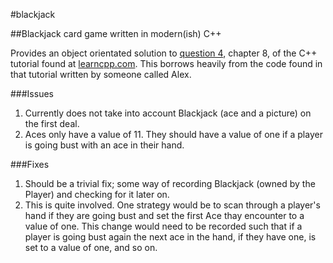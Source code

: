 #blackjack

##Blackjack card game written in modern(ish) C++

Provides an object orientated solution to [question 4](http://www.learncpp.com/cpp-tutorial/8-15-chapter-8-comprehensive-quiz/), chapter 8, of the C++ tutorial found at [learncpp.com](http://www.learncpp.com/).
This borrows heavily from the code found in that tutorial written by someone called Alex.

###Issues
1. Currently does not take into account Blackjack (ace and a picture) on the first deal.
2. Aces only have a value of 11. They should have a value of one if a player is going bust with an ace in their hand.

###Fixes
1. Should be a trivial fix; some way of recording Blackjack (owned by the Player) and checking for it later on.
2. This is quite involved. One strategy would be to scan through a player's hand if they are going bust and set the first Ace thay encounter to a value of one. This change would need to be recorded such that if a player is going bust again the next ace in the hand, if they have one, is set to a value of one, and so on.